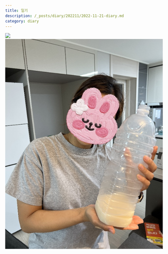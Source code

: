```yaml
---
title: 일기
description: /_posts/diary/202211/2022-11-21-diary.md
category: diary
---
```



![](/assets/images/diary/2022/11/21/logo.png)![](/assets/images/diary/2022/11/21/22-11-22-01-32-46-739_deco.jpg)